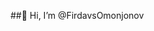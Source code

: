 ##👋 Hi, I’m @FirdavsOmonjonov


<!---
FirdavsOmonjonov/FirdavsOmonjonov is a ✨ special ✨ repository because its `README.md` (this file) appears on your GitHub profile.
You can click the Preview link to take a look at your changes.
--->
